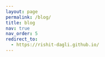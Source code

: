 ```yaml
---
layout: page
permalink: /blog/
title: blog
nav: true
nav_order: 5
redirect_to:
  - https://rishit-dagli.github.io/
---
```

